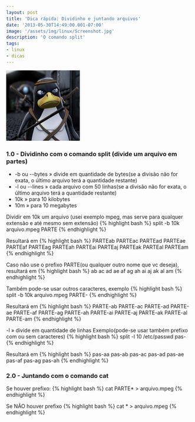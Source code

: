 ```yaml
---
layout: post
title: 'Dica rápida: Dividinho e juntando arquivos'
date: '2013-05-30T14:49:00.001-07:00'
image: '/assets/img/linux/Screenshot.jpg'
description: 'O comando split'
tags:
- linux
- dicas
---
```


![Dica rápida: Dividinho e juntando arquivos](/assets/img/linux/Screenshot.jpg "O comando split")


### 1.0 - Dividinho com o comando split (divide um arquivo em partes)

+ -b ou --bytes » divide em quantidade de bytes(se a divisão não for exata, o último arquivo terá a quantidade restante)
+ -l ou --lines » cada arquivo com 50 linhas(se a divisão não for exata, o último arquivo terá a quantidade restante)
+ 10k » para 10 kilobytes
+ 10m » para 10 megabytes

Dividir em 10k um arquivo (usei exemplo mpeg, mas serve para qualquer extensão e até mesmo sem extensão)
{% highlight bash %}
split -b 10k arquivo.mpeg PARTE
{% endhighlight %}

Resultará em
{% highlight bash %}
PARTEab PARTEac PARTEad PARTEae PARTEaf PARTEag PARTEah PARTEai PARTEaj PARTEak PARTEal PARTEam
{% endhighlight %}

Caso não use o prefixo PARTE(ou qualquer outro nome que vc deseja), resultará em
{% highlight bash %}
ab ac ad ae af ag ah ai aj ak al am
{% endhighlight %}

Também pode-se usar outros caracteres, exemplo
{% highlight bash %}
split -b 10k arquivo.mpeg PARTE-
{% endhighlight %}

Resultará em
{% highlight bash %}
PARTE-ab PARTE-ac PARTE-ad PARTE-ae PARTE-af PARTE-ag PARTE-ah PARTE-ai PARTE-aj PARTE-ak PARTE-al PARTE-am
{% endhighlight %}

-l » divide em quantidade de linhas
Exemplo(pode-se usar também prefixo com ou sem caracteres)
{% highlight bash %}
split -l 10 /etc/passwd pas-
{% endhighlight %}

Resultará em
{% highlight bash %}
pas-aa pas-ab pas-ac pas-ad pas-ae pas-af pas-ag pas-ah
{% endhighlight %}

### 2.0 - Juntando com o comando cat
Se houver prefixo:
{% highlight bash %}
cat PARTE* > arquivo.mpeg
{% endhighlight %}

Se NÃO houver prefixo
{% highlight bash %}
cat * > arquivo.mpeg
{% endhighlight %}

<script async src="https://pagead2.googlesyndication.com/pagead/js/adsbygoogle.js"></script>

<!-- Informat -->
<ins class="adsbygoogle"
 style="display:block"
 data-ad-client="ca-pub-2838251107855362"
 data-ad-slot="2327980059"
 data-ad-format="auto"
 data-full-width-responsive="true"></ins>

<script>
(adsbygoogle = window.adsbygoogle || []).push({});
</script>

